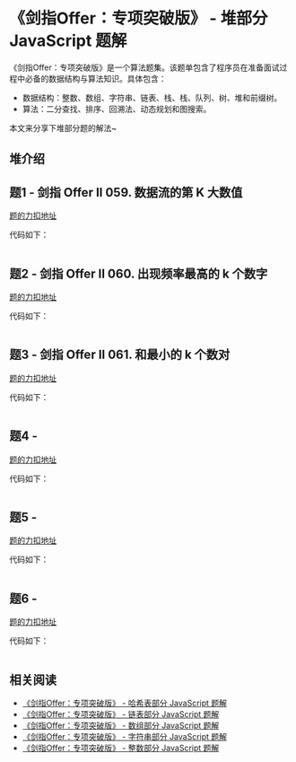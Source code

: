 # 《剑指Offer：专项突破版》 - 堆部分 JavaScript 题解
《剑指Offer：专项突破版》是一个算法题集。该题单包含了程序员在准备面试过程中必备的数据结构与算法知识。具体包含：
- 数据结构：整数、数组、字符串、链表、栈、栈、队列、树、堆和前缀树。
- 算法：二分查找、排序、回溯法、动态规划和图搜索。 

本文来分享下堆部分题的解法~

## 堆介绍

## 题1 - 剑指 Offer II 059. 数据流的第 K 大数值

[题的力扣地址](https://leetcode-cn.com/problems/jBjn9C/)

代码如下：

```js
```

## 题2 - 剑指 Offer II 060. 出现频率最高的 k 个数字

[题的力扣地址](https://leetcode-cn.com/problems/g5c51o/)

代码如下：

```js
```

## 题3 - 剑指 Offer II 061. 和最小的 k 个数对

[题的力扣地址](https://leetcode-cn.com/problems/qn8gGX/)

代码如下：

```js
```

## 题4 - 

[题的力扣地址]()

代码如下：

```js
```

## 题5 - 

[题的力扣地址]()

代码如下：

```js
```

## 题6 - 

[题的力扣地址]()

代码如下：

```js
```

## 相关阅读
* [《剑指Offer：专项突破版》 - 哈希表部分 JavaScript 题解](https://mp.weixin.qq.com/s/o57JvPCih3YT2cOxvPTSvw)
* [《剑指Offer：专项突破版》 - 链表部分 JavaScript 题解](https://mp.weixin.qq.com/s/IOA1cOa38c4DHcANcQgSKA)
* [《剑指Offer：专项突破版》 - 数组部分 JavaScript 题解](https://mp.weixin.qq.com/s/gU9gDo60IWbuBmoeX4a3gA)
* [《剑指Offer：专项突破版》 - 字符串部分 JavaScript 题解](https://mp.weixin.qq.com/s/aD4sEREM50EF294Mnt7xrw)
* [《剑指Offer：专项突破版》 - 整数部分 JavaScript 题解](https://mp.weixin.qq.com/s/E9wxw1ahtBeCAE_njmIr2Q)